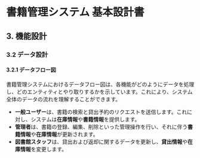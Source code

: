 # 書籍管理システム 基本設計書

## 3. 機能設計

### 3.2 データ設計

#### 3.2.1 データフロー図

書籍管理システムにおけるデータフロー図は、各機能がどのようにデータを処理し、どのエンティティとやり取りするかを示しています。これにより、システム全体のデータの流れを理解することができます。

- **一般ユーザー**は、書籍の検索と貸出予約のリクエストを送信します。これに対し、システムは**在庫情報**や**書籍情報**を提供します。
- **管理者**は、書籍の登録、編集、削除といった管理操作を行い、それに伴う**書籍情報**や**在庫情報**が更新されます。
- **図書館スタッフ**は、貸出および返却に関するデータを更新し、**貸出情報**や**在庫情報**を変更します。
